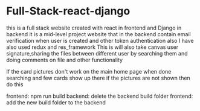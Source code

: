 # Full-Stack-react-django
this is a full stack website created with react in frontend and Django in backend it is a mid-level project website that in the backend contain email verification when user is created and other token authentication also I have also used redux and res_framework
This is will also take canvas user signature,sharing the files between different user by searching them and doing comments on file and other functionality

If the card pictures don't work on the main home page when done searching and few cards show up there if the pictures are not shown then do this

frontend: npm run build 
backend: delete the backend build folder 
frontend: add the new build folder to the backend
